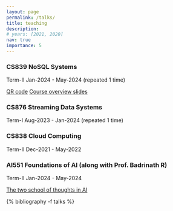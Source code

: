 ```yaml
---
layout: page
permalink: /talks/
title: teaching
description: 
# years: [2021, 2020]
nav: true
importance: 5
---
```


<div class="publications">
<!-- <h1 id="teaching">teaching</h1> -->
<h3>CS839 NoSQL Systems</h3>
<p>Term-II Jan-2024 - May-2024 (repeated 1 time)</p>
<a href="https://iiitbac-my.sharepoint.com/:i:/g/personal/vinu_ev_iiitb_ac_in/EbqY_pYxQkpCos1Y3gh51AgBI4Zc7nO4fsOhoq7Wyajqpw?e=ilhFNl">QR code</a>
<a href="https://iiitbac-my.sharepoint.com/personal/vinu_ev_iiitb_ac_in/_layouts/15/onedrive.aspx?id=%2Fpersonal%2Fvinu%5Fev%5Fiiitb%5Fac%5Fin%2FDocuments%2F1%2E1NoSQL%5FIntro%2Epdf&parent=%2Fpersonal%2Fvinu%5Fev%5Fiiitb%5Fac%5Fin%2FDocuments&ga=1">Course overview slides</a>
  
<h3>CS876 Streaming Data Systems </h3>
<p>Term-I Aug-2023 - Jan-2024 (repeated 1 time)</p>

<h3>CS838 Cloud Computing</h3>
<p>Term-II Dec-2021 - May-2022</p>

<h3>AI551 Foundations of AI (along with Prof. Badrinath R)</h3>
<p>Term-II Jan-2024 - May-2024</p>
<a href="https://iiitbac-my.sharepoint.com/:b:/g/personal/vinu_ev_iiitb_ac_in/EYrXl1cHwypLhSfU0TH85NMBP585WIvNOsxQyLXDnnLyBw?e=owWgc9">The two school of thoughts in AI</a>

<!-- <h3>Introduction to Machine Learning</h3>
<a href="https://www.cs.cmu.edu/~epxing/Class/10701-20/">[Course Website]</a>
<p>Machine Learning is concerned with computer programs that automatically improve their performance through experience (e.g., programs that learn to recognize human faces, recommend music and movies, and drive autonomous robots). This course covers the theory and practical algorithms for machine learning from a variety of perspectives. We cover topics such as Linear Regression, SVMs, Neural Networks, Graphical Models, Clustering, etc. Programming assignments include hands-on experiments with various learning algorithms. This course is designed to give a PhD-level student a thorough grounding in the methodologies, technologies, mathematics and algorithms currently needed by people who do research in machine learning.</p> -->




<!-- <h1 id="talks">talks</h1> -->
{% bibliography -f talks %}


</div>
